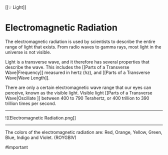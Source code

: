 [[💡 Light]]
# Electromagnetic Radiation
The electromagnetic radiation is used by scientists to describe the entire range of light that exists. From radio waves to gamma rays, most light in the universe is not visible.

Light is a transverse wave, and it therefore has several properties that describe the wave. This includes the [[Parts of a Transverse Wave|Frequency]] measured in hertz (hz), and [[Parts of a Transverse Wave|Wave Length]]. 

There are only a certain electromagnetic wave range that our eyes can perceive, known as the visible light. Visible light [[Parts of a Transverse Wave|Oscillate ]] between 400 to 790 Terahertz, or 400 trillion to 390 trillion times per second. 

****
![[Electromagnetic Radiation.png]]
****
The colors of the electromagnetic radiation are: Red, Orange, Yellow, Green, Blue, Indigo and Violet. (ROYGBIV)

#important 